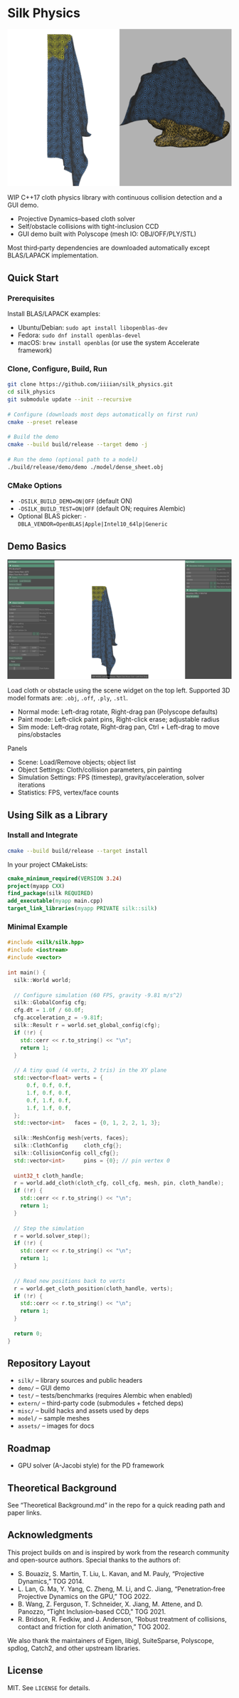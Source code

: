 # Silk Physics

![banner](assets/banner.jpg)

WIP C++17 cloth physics library with continuous collision detection and a GUI demo.

- Projective Dynamics–based cloth solver
- Self/obstacle collisions with tight-inclusion CCD
- GUI demo built with Polyscope (mesh IO: OBJ/OFF/PLY/STL)

Most third‑party dependencies are downloaded automatically except BLAS/LAPACK implementation.

## Quick Start

### Prerequisites

Install BLAS/LAPACK examples:

- Ubuntu/Debian: `sudo apt install libopenblas-dev`
- Fedora: `sudo dnf install openblas-devel`
- macOS: `brew install openblas` (or use the system Accelerate framework)

### Clone, Configure, Build, Run

```bash
git clone https://github.com/iiiian/silk_physics.git
cd silk_physics
git submodule update --init --recursive

# Configure (downloads most deps automatically on first run)
cmake --preset release

# Build the demo
cmake --build build/release --target demo -j

# Run the demo (optional path to a model)
./build/release/demo/demo ./model/dense_sheet.obj
```

### CMake Options

- `-DSILK_BUILD_DEMO=ON|OFF` (default ON)
- `-DSILK_BUILD_TEST=ON|OFF` (default ON; requires Alembic)
- Optional BLAS picker: `-DBLA_VENDOR=OpenBLAS|Apple|Intel10_64lp|Generic`

## Demo Basics

![UI](assets/ui.png)

Load cloth or obstacle using the scene widget on the top left. Supported 3D model formats are: `.obj`, `.off`, `.ply`, `.stl`. 

- Normal mode: Left-drag rotate, Right-drag pan (Polyscope defaults)
- Paint mode: Left-click paint pins, Right-click erase; adjustable radius
- Sim mode: Left-drag rotate, Right-drag pan, Ctrl + Left-drag to move pins/obstacles

Panels
- Scene: Load/Remove objects; object list
- Object Settings: Cloth/collision parameters, pin painting
- Simulation Settings: FPS (timestep), gravity/acceleration, solver iterations
- Statistics: FPS, vertex/face counts

## Using Silk as a Library

### Install and Integrate

```bash
cmake --build build/release --target install
```

In your project CMakeLists:

```cmake
cmake_minimum_required(VERSION 3.24)
project(myapp CXX)
find_package(silk REQUIRED)
add_executable(myapp main.cpp)
target_link_libraries(myapp PRIVATE silk::silk)
```

### Minimal Example

```cpp
#include <silk/silk.hpp>
#include <iostream>
#include <vector>

int main() {
  silk::World world;

  // Configure simulation (60 FPS, gravity -9.81 m/s^2)
  silk::GlobalConfig cfg;
  cfg.dt = 1.0f / 60.0f;
  cfg.acceleration_z = -9.81f;
  silk::Result r = world.set_global_config(cfg); 
  if (!r) {
    std::cerr << r.to_string() << "\n";
    return 1;
  }

  // A tiny quad (4 verts, 2 tris) in the XY plane
  std::vector<float> verts = {
      0.f, 0.f, 0.f,
      1.f, 0.f, 0.f,
      0.f, 1.f, 0.f,
      1.f, 1.f, 0.f,
  };
  std::vector<int>   faces = {0, 1, 2, 2, 1, 3};
    
  silk::MeshConfig mesh{verts, faces};
  silk::ClothConfig     cloth_cfg{};
  silk::CollisionConfig coll_cfg{};
  std::vector<int>      pins = {0}; // pin vertex 0

  uint32_t cloth_handle;
  r = world.add_cloth(cloth_cfg, coll_cfg, mesh, pin, cloth_handle);
  if (!r) {
    std::cerr << r.to_string() << "\n";
    return 1;
  }

  // Step the simulation
  r = world.solver_step();
  if (!r) {
    std::cerr << r.to_string() << "\n";
    return 1;
  }

  // Read new positions back to verts
  r = world.get_cloth_position(cloth_handle, verts);
  if (!r) {
    std::cerr << r.to_string() << "\n";
    return 1;
  }

  return 0;
}
```

## Repository Layout

- `silk/` – library sources and public headers
- `demo/` – GUI demo
- `test/` – tests/benchmarks (requires Alembic when enabled)
- `extern/` – third-party code (submodules + fetched deps)
- `misc/` – build hacks and assets used by deps
- `model/` – sample meshes
- `assets/` – images for docs

## Roadmap

- GPU solver (A-Jacobi style) for the PD framework

## Theoretical Background

See “Theoretical Background.md” in the repo for a quick reading path and paper links.

## Acknowledgments

This project builds on and is inspired by work from the research community and open-source authors. Special thanks to the authors of:

- S. Bouaziz, S. Martin, T. Liu, L. Kavan, and M. Pauly, “Projective Dynamics,” TOG 2014.
- L. Lan, G. Ma, Y. Yang, C. Zheng, M. Li, and C. Jiang, “Penetration‑free Projective Dynamics on the GPU,” TOG 2022.
- B. Wang, Z. Ferguson, T. Schneider, X. Jiang, M. Attene, and D. Panozzo, “Tight Inclusion–based CCD,” TOG 2021.
- R. Bridson, R. Fedkiw, and J. Anderson, “Robust treatment of collisions, contact and friction for cloth animation,” TOG 2002.

We also thank the maintainers of Eigen, libigl, SuiteSparse, Polyscope, spdlog, Catch2, and other upstream libraries.

## License

MIT. See `LICENSE` for details.
